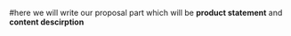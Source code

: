 #here we will write our proposal part
which will be <b>product statement</b> and <b>content descirption</b>
